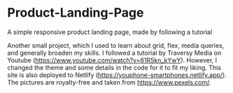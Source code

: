 # Product-Landing-Page
A simple responsive product landing page, made by following a tutorial

Another small project, which I used to learn about grid, flex, media queries, and generally broaden my skills. 
I followed a tutorial by Traversy Media on Youtube (https://www.youtube.com/watch?v=61R5kn_kYwY). 
However, I changed the theme and some details in the code for it to fit my liking. This site is also deployed to Netlify (https://youphone-smartphones.netlify.app/). 
The pictures are royalty-free and taken from https://www.pexels.com/.
